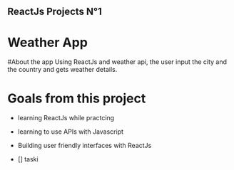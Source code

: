## ReactJs Projects N°1
# Weather App
#About the app
Using ReactJs and weather api, the user input the city and the country and gets weather details.
# Goals from this project
- learning ReactJs while practcing
- learning to use APIs with Javascript
- Building user friendly interfaces with ReactJs

- [] taski
